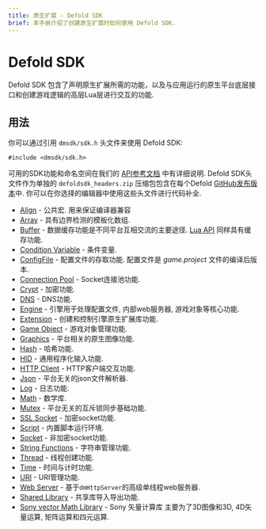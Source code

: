 ```yaml
---
title: 原生扩展 - Defold SDK
brief: 本手册介绍了创建原生扩展时如何使用 Defold SDK.
---
```


# Defold SDK

Defold SDK 包含了声明原生扩展所需的功能，以及与应用运行的原生平台底层接口和创建游戏逻辑的高层Lua层进行交互的功能.

## 用法

你可以通过引用 `dmsdk/sdk.h` 头文件来使用 Defold SDK:

    #include <dmsdk/sdk.h>

可用的SDK功能和命名空间在我们的 [API参考文档](/ref/overview_cpp) 中有详细说明. Defold SDK头文件作为单独的 `defoldsdk_headers.zip` 压缩包包含在每个Defold [GitHub发布版本](https://github.com/defold/defold/releases)中. 你可以在你选择的编辑器中使用这些头文件进行代码补全.

* [Align](/ref/dmAlign/) - 公共宏. 用来保证编译器兼容
* [Array](/ref/dmArray/) - 具有边界检测的模板化数组.
* [Buffer](/ref/dmBuffer/) - 数据缓存功能是不同平台互相交流的主要途径. [Lua API](/ref/buffer/) 同样具有缓存功能.
* [Condition Variable](/ref/dmConditionVariable/) - 条件变量.
* [ConfigFile](/ref/dmConfigFile/) - 配置文件的存取功能. 配置文件是 *game.project* 文件的编译后版本.
* [Connection Pool](/ref/dmConnectionPool/) - Socket连接池功能.
* [Crypt](/ref/dmCrypt/) - 加密功能.
* [DNS](/ref/dmDNS/) - DNS功能.
* [Engine](/ref/dmEngine/) - 引擎用于处理配置文件, 内部web服务器, 游戏对象等核心功能.
* [Extension](/ref/dmExtension/) - 创建和控制引擎原生扩展库功能.
* [Game Object](/ref/dmGameObject/) - 游戏对象管理功能.
* [Graphics](/ref/dmGraphics/) - 平台相关的原生图像功能.
* [Hash](/ref/dmHash/) - 哈希功能.
* [HID](/ref/dmHid/) - 通用程序化输入功能.
* [HTTP Client](/ref/dmHttpClient/) - HTTP客户端交互功能.
* [Json](/ref/dmJson/) - 平台无关的json文件解析器.
* [Log](/ref/dmLog/) - 日志功能.
* [Math](/ref/dmMath/) - 数学库.
* [Mutex](/ref/dmMutex/) - 平台无关的互斥锁同步基础功能.
* [SSL Socket](/ref/dmSSLSocket/) - 加密socket功能.
* [Script](/ref/dmScript/) - 内置脚本运行环境.
* [Socket](/ref/dmSocket/) - 非加密socket功能.
* [String Functions](/ref/dmStringFunc/) - 字符串管理功能.
* [Thread](/ref/dmThread/) - 线程创建功能.
* [Time](/ref/dmTime/) - 时间与计时功能.
* [URI](/ref/dmURI/) - URI管理功能.
* [Web Server](/ref/dmWebServer/) - 基于`dmHttpServer`的高级单线程web服务器.
* [Shared Library](/ref/sharedlibrary/) - 共享库导入导出功能.
* [Sony vector Math Library](../assets/Vector_Math_Library-Overview.pdf) - Sony 矢量计算库 主要为了3D图像和3D, 4D矢量运算, 矩阵运算和四元运算.

